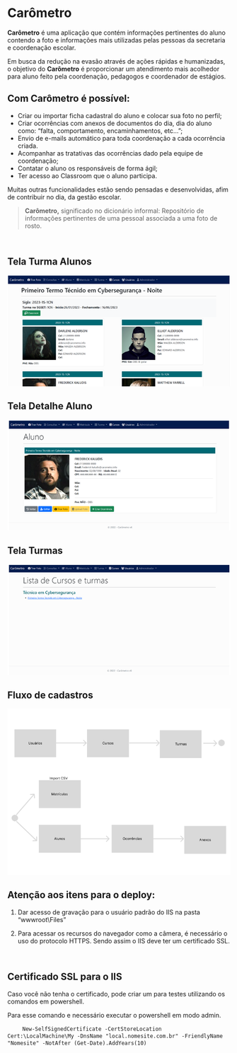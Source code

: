# Carômetro


**Carômetro** é uma aplicação que contém informações pertinentes do aluno contendo a foto e informações mais utilizadas pelas pessoas da secretaria e coordenação escolar.

Em busca da redução na evasão através de ações rápidas e humanizadas, o objetivo do **Carômetro** é proporcionar um atendimento mais acolhedor para aluno feito pela coordenação, pedagogos e coordenador de estágios.

## Com **Carômetro** é possível:
* Criar ou importar ficha cadastral do aluno e colocar sua foto no perfil;
* Criar ocorrências com anexos de documentos do dia, dia do aluno como: “falta, comportamento, encaminhamentos, etc...”;
* Envio de e-mails automático para toda coordenação a cada ocorrência criada.
* Acompanhar as tratativas das ocorrências dado pela equipe de coordenação;
* Contatar o aluno os responsáveis de forma ágil;
* Ter acesso ao Classroom que o aluno participa.

Muitas outras funcionalidades estão sendo pensadas e desenvolvidas, afim de contribuir no dia, da gestão escolar.

> **Carômetro,** significado no dicionário informal:
> Repositório de informações pertinentes de uma pessoal associada a uma foto de rosto.

<br>

## Tela Turma Alunos
<img src="carometro.png">

## Tela Detalhe Aluno
<img src="carometro_a.png">

## Tela Turmas
<img src="carometro_b.png">

## Fluxo de cadastros
<img src="Fluxo_para_cadastros.png">

## Atenção aos itens para o deploy:

1.  Dar acesso de gravação para o usuário padrão do IIS na pasta “wwwroot\Files”

2.  Para acessar os recursos do navegador como a câmera, é necessário o uso do protocolo HTTPS. Sendo assim o IIS deve ter um certificado SSL.

<br>

## Certificado SSL para o IIS

Caso você não tenha o certificado, pode criar um para testes utilizando os comandos em powershell. 

Para esse comando e necessário executar o powershell em modo admin.

<pre>
    <code>New-SelfSignedCertificate -CertStoreLocation Cert:\LocalMachine\My -DnsName "local.nomesite.com.br" -FriendlyName "Nomesite" -NotAfter (Get-Date).AddYears(10) 
    </code>
</pre>

